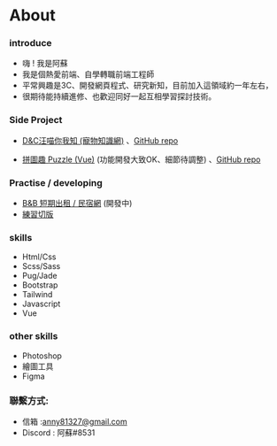 #  About 

### introduce
- 嗨 ! 我是阿蘇 
- 我是個熱愛前端、自學轉職前端工程師
- 平常興趣是3C、開發網頁程式、研究新知，目前加入這領域約一年左右，
- 很期待能持續進修、也歡迎同好一起互相學習探討技術。

### Side Project
- [D&C汪喵你我知 (寵物知識網)](https://susu3131.github.io/Side-project1-DCPet/)
  、[GitHub repo](https://github.com/susu3131/Side-project1-DCPet)

- [拼圖趣 Puzzle (Vue)](https://susu3131.github.io/SideProject-puzzle/#/index) (功能開發大致OK、細節待調整) 、[GitHub repo](https://github.com/susu3131/SideProject-puzzle)

### Practise / developing
- [B&B 短期出租 / 民宿網](https://github.com/susu3131/Side-project2-bnb) (開發中) 
- [練習切版](https://susu3131.github.io/interview/) 

###  skills
- Html/Css 
- Scss/Sass
- Pug/Jade
- Bootstrap
- Tailwind
- Javascript 
- Vue

### other skills
- Photoshop
- 繪圖工具
- Figma

### 聯繫方式: 
- 信箱 :anny81327@gmail.com
- Discord : 阿蘇#8531
